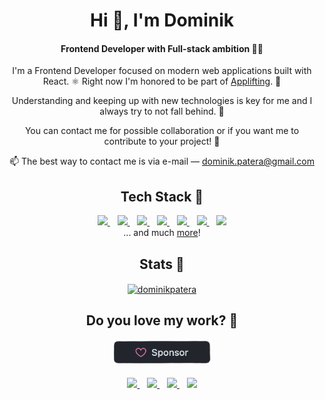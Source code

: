 <h1 align="center">Hi 👋, I'm Dominik</h1>
<h4 align="center">Frontend Developer with Full-stack ambition 🧑‍🚀</h4>
<div align="center">
  <p>
    I'm a Frontend Developer focused on modern web applications built with React. ⚛️ Right now I'm honored to be part of <a href="https://applifting.io/" alt="Applifting">Applifting</a>. 🚀
  </p>
  
  <p>
    Understanding and keeping up with new technologies is key for me and I always try to not fall behind. 👊
  </p>
  
  <p>
    You can contact me for possible collaboration or if you want me to contribute to your project! 🤝
  </p>
  
  <p>
    📫 The best way to contact me is via e-mail — <a href = "mailto:dominik.patera@gmail.com?subject=Collab 🤝">dominik.patera@gmail.com</a>
  </p>
</div>

<h2 align="center">Tech Stack 🚀</h2>
<div align="center">
  <a href="https://www.javascript.com" alt="JavaScript">
    <img src="https://user-images.githubusercontent.com/36477797/160205308-c4a66b43-6411-4e1d-8cd9-42658a6f2c0f.png" height="50"/>
  </a>
  &nbsp;&nbsp;
  <a href="https://www.typescriptlang.org" alt="TypeScript">
    <img src="https://user-images.githubusercontent.com/36477797/160205546-43ecd8b4-f9cb-4a53-9e70-9571a8f0fde4.png" height="50"/>
  </a>
  &nbsp;&nbsp;
  <a href="https://reactjs.org" alt="React">
    <img src="https://user-images.githubusercontent.com/36477797/160205720-6441a4b4-7cb2-4c5f-92b8-f78e7531edea.png" height="50"/>
  </a>
  &nbsp;&nbsp;
  <a href="https://nextjs.org" alt="Next">
    <img src="https://user-images.githubusercontent.com/36477797/160204966-b5662065-8159-48bc-9bf8-7180f8633808.svg" height="50"/>
  </a>
  &nbsp;&nbsp;
  <a href="https://sass-lang.com" alt="Sass">
    <img src="https://user-images.githubusercontent.com/36477797/160206026-586bf15f-6a0a-4daa-ad09-f64ddd2785d2.png" height="50"/>
  </a>
  &nbsp;&nbsp;
  <a href="https://graphql.org" alt="GraphQL">
    <img src="https://user-images.githubusercontent.com/36477797/160206295-30bda0df-8377-41b0-bf34-072eb1d82f96.png" height="50"/>
  </a>
  &nbsp;&nbsp;
  <a href="https://nodejs.org/" alt="Node">
    <img src="https://user-images.githubusercontent.com/36477797/160206664-a0e6ca41-7e31-4cf7-b26f-e2f5c890469b.png" height="50"/>
  </a>
  <div>... and much <a href="https://github.com/stars/dominikpatera/lists/my-stack" alt="My Tech Stack" target="_blank">more</a>! </div>
</div>

<h2 align="center">Stats 🤩</h2>
<div align="center">
  <a href="https://github.com/dominikpatera" alt="GitHub">
    <img align="center" src="https://github-readme-stats.vercel.app/api?username=dominikpatera&show_icons=true&locale=en&theme=github_dark" alt="dominikpatera" />
  </a>
</div>

<h2 align="center">Do you love my work? 💖</h2>
<div align="center">
  <a href="https://github.com/sponsors/dominikpatera?o=esb" target="blank"><img src="assets/icons/support-me.png" alt="Support me" width="160"/></a>
</div>

<br/>

<div align="center">
  <a href="https://github.com/dominikpatera" alt="GitHub">
    <img src="https://user-images.githubusercontent.com/36477797/160207405-913da6aa-9203-44f9-be21-6ed8d3be1116.png" height="30"/>
  </a>
  &nbsp;&nbsp;
  <a href="https://www.linkedin.com/in/dominikpatera/" alt="LinkedIn">
    <img src="https://user-images.githubusercontent.com/36477797/160207468-a274a058-9fd2-46b3-9238-081efa749827.png" height="30"/>
  </a>
  &nbsp;&nbsp;
  <a href="https://twitter.com/dominikpatera" alt="Twitter">
    <img src="https://user-images.githubusercontent.com/36477797/160207499-fe6b744f-46f1-4426-b91e-4fe1e105b5b4.png" height="30"/>
  </a>
  &nbsp;&nbsp;
  <a href="https://instagram.com/dominikpatera" alt="Instagram">
    <img src="https://user-images.githubusercontent.com/36477797/160207544-3559b30f-0d26-4dfd-9936-4bf2f5325acf.png" height="30"/>
  </a>
</div>
